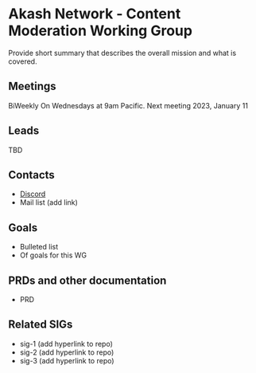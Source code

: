 # Akash Network - Content Moderation Working Group

Provide short summary that describes the overall mission and what is covered.

## Meetings

BiWeekly On Wednesdays at 9am Pacific. Next meeting 2023, January 11

## Leads

TBD

## Contacts

- [Discord](https://discord.com/channels/747885925232672829/1050127979302359190/1052613008720936982)
- Mail list (add link)

## Goals

- Bulleted list
- Of goals for this WG

## PRDs and other documentation

- PRD

## Related SIGs

- sig-1 (add hyperlink to repo)
- sig-2 (add hyperlink to repo)
- sig-3 (add hyperlink to repo)
